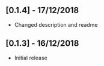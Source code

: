 ## [0.1.4] - 17/12/2018

* Changed description and readme

## [0.1.3] - 16/12/2018

* Initial release
